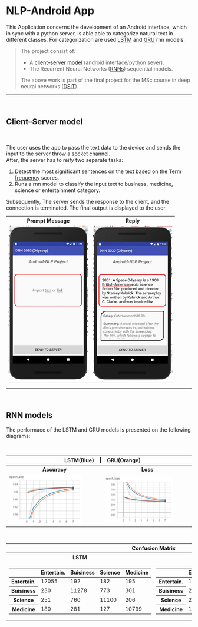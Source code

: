 # NLP-Android App

This Application concerns the development of an Android interface, which in sync with a python server, is able able to categorize natural text in different classes. 
For categorization are used [LSTM](https://en.wikipedia.org/wiki/Long_short-term_memory)  and [GRU](https://en.wikipedia.org/wiki/Gated_recurrent_unit) rnn models.<br>
> The project consist of:
> * A [client–server model](https://en.wikipedia.org/wiki/Client%E2%80%93server_model) (android interface/python sever).
> * The Recurrent Neural Networks ([RNNs](https://en.wikipedia.org/wiki/Recurrent_neural_network)) sequential models.
>
> The above work is part of the final project for the MSc course in deep neural networks ([DSIT](http://dsit.di.uoa.gr/)).

***

<br>

## **Client–Server model**

<br>

The user uses the app to pass the text data to the device and sends the input to the server throw a socket channel. <br> After, the server has to reify two separate tasks:

1. Detect the most significant sentences on the text based on the [Term frequency](https://www.opinosis-analytics.com/knowledge-base/term-frequency-explained/#.X3DU7u1S_BV) scores. 
2. Runs a rnn model to classify the input text to business, medicine, science or entertainment category.

Subsequently, The server sends the response to the client, and the connection is terminated. The final output is displayed to the user. 
 
 <table  >
   <tr >
    <th>Prompt Message</th>
    <th>Reply</th>
  </tr>
  <tr >
    <td><img src="photos/UserInterface.jpg" width="215" height="420" /></td>
    <td><img src="photos/ui_SpOdyssey.jpg"width="215" height="420"/></td>
  </tr>

</table> 

***

<br>

## **RNN models**
The performace of the LSTM and GRU models is presented on the following diagrams: 

<br>

<table style="width:100%">
<tr>
   <th  colspan="2">   &nbsp;&nbsp;&nbsp;&nbsp; LSTM(Blue) &nbsp;&nbsp; | &nbsp;&nbsp; GRU(Orange) </th>
</tr>   
  <tr>  <th>Accuracy</th> <th>Loss</th>   </tr>
<tr>
   <td><img src="photos/epoch_acc.jpg"  width="80%" height="80%"  /></td>
   <td><img src="photos/epoch_loss.jpg" width="80%" height="80%" /></td>
</tr>
</table>

<br>

<table style="width:100%">
<tr> <th  colspan="2">  Confusion Matrix </th> </tr>   
  <tr>  <th>LSTM</th> <th>GRU</th>   </tr>
<tr>
   <td>
 
 <table>
  <thead>
    <tr>
     <th> </th> <th>Entertain.</th>  <th>Buisiness</th>  <th>Science</th> <th>Medicine</th>
    </tr>
  </thead>
  <tbody>
    <tr>
     <th>Entertain.</th> <td>12055</td> <td>192</td> <td>182</td> <td>195</td>
    </tr>
    <tr>
      <th>Buisiness</th> <td>230</td> <td>11278</td> <td>773</td> <td>301</td>
    </tr>
   <tr>
      <th>Science</th> <td>251</td> <td>760</td> <td>11100</td> <td>206</td>
    </tr>
    <tr>
      <th>Medicine</th> <td>180</td> <td>281</td> <td>127</td> <td>10799</td>
    </tr>
</table> 
   </td>

   <td>  
 <table>
  <thead>
    <tr>
     <th> </th> <th>Entertain.</th>  <th>Buisiness</th>  <th>Science</th> <th>Medicine</th>
    </tr>
  </thead>
  <tbody>
    <tr>
     <th>Entertain.</th> <td>11998</td> <td>228</td> <td>228</td> <td>170</td>
    </tr>
    <tr>
      <th>Buisiness</th> <td>218</td> <td>11287</td> <td>808</td> <td>269</td>
    </tr>
   <tr>
      <th>Science</th> <td>201</td> <td>724</td> <td>11206</td> <td>186</td>
    </tr>
    <tr>
      <th>Medicine</th> <td>193</td> <td>307</td> <td>189</td> <td>10698</td>
    </tr>
</table>
  </td>
</tr>
</table>




